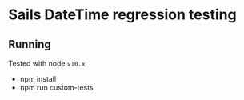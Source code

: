 # Sails DateTime regression testing

## Running

Tested with node `v10.x`

* npm install
* npm run custom-tests
